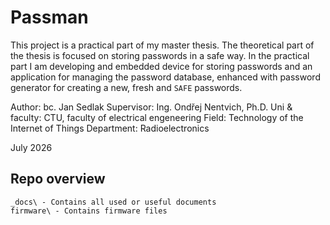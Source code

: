 # Passman
This project is a practical part of my master thesis. The theoretical part of the thesis is focused on storing passwords in a safe way. In the practical part I am developing and embedded device for storing passwords and an application for managing the password database, enhanced with password generator for creating a new, fresh and `SAFE` passwords. 

Author: bc. Jan Sedlak
Supervisor: Ing. Ondřej Nentvich, Ph.D.
Uni & faculty: CTU, faculty of electrical engeneering
Field: Technology of the Internet of Things
Department: Radioelectronics

July 2026


## Repo overview

    _docs\ - Contains all used or useful documents
    firmware\ - Contains firmware files
